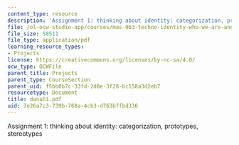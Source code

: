 ```yaml
---
content_type: resource
description: 'Assignment 1: thinking about identity: categorization, prototypes, stereotypes'
file: /ol-ocw-studio-app/courses/mas-963-techno-identity-who-we-are-and-how-we-perceive-ourselves-and-others-spring-2002/7e26a7c3739b768a4cb3d763bffbd336_danah1.pdf
file_size: 58511
file_type: application/pdf
learning_resource_types:
- Projects
license: https://creativecommons.org/licenses/by-nc-sa/4.0/
ocw_type: OCWFile
parent_title: Projects
parent_type: CourseSection
parent_uid: f5bb0b7c-33fd-2d8e-3f28-bc158a3d2eb7
resourcetype: Document
title: danah1.pdf
uid: 7e26a7c3-739b-768a-4cb3-d763bffbd336
---
```

Assignment 1: thinking about identity: categorization, prototypes, stereotypes